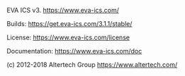 EVA ICS v3. https://www.eva-ics.com/

Builds: https://get.eva-ics.com/3.1.1/stable/

License: https://www.eva-ics.com/license

Documentation: https://www.eva-ics.com/doc

(c) 2012-2018 Altertech Group https://www.altertech.com/


